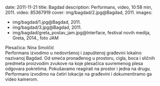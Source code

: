 date: 2011-11-21
title: Bagdad
description: Performans, video, 10:58 min, 2011.
video: 85367919
cover: img/bagdad/2.jpg@Bagdad, 2011.
images:
 - img/bagdad/1.jpg@Bagdad, 2011.
 - img/bagdad/3.jpg@Bagdad, 2011.
 - img/bagdad/greta_postav_jam.jpg@Interface, festival novih medija, Greta, 2014., foto JAM


Plesačica: Nina Smolčić<br>
Performans izvodimo u nedovršenoj i zapuštenoj građevini lokalno nazivanoj Bagdad. Od smeća pronađenog u prostoru, cigla, boca i sličnih predmeta proizvodim zvukove na koje plesačica suvremenog plesa odgovara pokretima. Pokušavamo reagirati na prostor i jedna na drugu. Performans izvodimo na četiri lokacije na građevini i dokumentiramo ga video kamerom.
